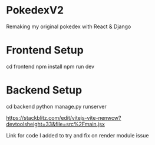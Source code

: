 # PokedexV2
 Remaking my original pokedex with React & Django

# Frontend Setup

 cd frontend
 npm install
 npm run dev

# Backend Setup
cd backend
python manage.py runserver

https://stackblitz.com/edit/vitejs-vite-nenwcw?devtoolsheight=33&file=src%2Fmain.jsx 

Link for code I added to try and fix on render module issue
